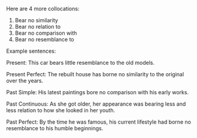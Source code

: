  Here are 4 more collocations:

1. Bear no similarity 
2. Bear no relation to 
3. Bear no comparison with
4. Bear no resemblance to

Example sentences:

Present: This car bears little resemblance to the old models.

Present Perfect: The rebuilt house has borne no similarity to the original over the years. 

Past Simple: His latest paintings bore no comparison with his early works.

Past Continuous: As she got older, her appearance was bearing less and less relation to how she looked in her youth.

Past Perfect: By the time he was famous, his current lifestyle had borne no resemblance to his humble beginnings.